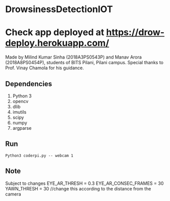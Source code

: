 # DrowsinessDetectionIOT
# Check app deployed at https://drow-deploy.herokuapp.com/

Made by Milind Kumar Sinha (2018A3PS0543P) and Manav Arora (2018A8PS0454P), students of BITS Pilani, Pilani campus.
Special thanks to Prof. Vinay Chamola for his guidance.

## Dependencies

1. Python 3
2. opencv
3. dlib	
4. imutils 
5. scipy
6. numpy
7. argparse

## Run 

```
Python3 coderpi.py -- webcam 1		
```

## Note

Subject to changes
EYE_AR_THRESH = 0.3
EYE_AR_CONSEC_FRAMES = 30
YAWN_THRESH = 30	//change this according to the distance from the camera



